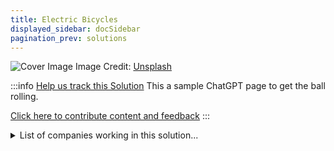```yaml
---
title: Electric Bicycles
displayed_sidebar: docSidebar
pagination_prev: solutions
---
```


![Cover Image](https://images.unsplash.com/photo-1673969694073-23681e038413?crop=entropy&cs=tinysrgb&fit=max&fm=jpg&ixid=Mnw0NDYzODh8MHwxfHNlYXJjaHwxfHxFbGVjdHJpYyUyMEJpY3ljbGVzfGVufDB8fHx8MTY4MzY1ODY2MA&ixlib=rb-4.0.3&q=80&w=1080)
Image Credit: [Unsplash](https://unsplash.com/@eveloelectricbikes)

:::info [Help us track this Solution](contribute)
This a sample ChatGPT page to get the ball rolling.

[Click here to contribute content and feedback](contribute)
:::

<details>
        <summary>List of companies working in this solution...</summary>
        Experimental feature. Exciting Updates Underway!
        <div>
            <ul>
             
                <li><a href="https://linearlabsinc.com">Linear Labs</a></li>
            
                <li><a href="https://charge.us">Charge</a></li>
            
                <li><a href="https://workhorse.com">Workhorse Group</a></li>
            
                <li><a href="https://www.jump.com/">Jump</a></li>
            
                <li><a href="https://spin.pm">Spin</a></li>
            
                <li><a href="https://actonglobal.com">Acton</a></li>
            
                <li><a href="https://atherenergy.com">Ather Energy</a></li>
            
                <li><a href="https://nan">Rad Power Bikes</a></li>
            
                <li><a href="https://cowboy.com">Cowboy</a></li>
            
                <li><a href="https://jauntmotors.com">Jaunt</a></li>
            
                <li><a href="https://viriciti.com">Viriciti</a></li>
            
                <li><a href="https://evrnu.com">Evrnu</a></li>
            
                <li><a href="https://arrival.com/">Arrival</a></li>
            
            </ul>
        </div>
        </details>

:::company
  #### [Jobs listed in this solution at Climatebase](https://climatebase.org/jobs?l=&q=&drawdown_solutions=Electric+Bicycles)
:::
## Overview

Breakthrough Technologies: Electric motors, lithium-ion batteries, solar-powered chargers.
Key Players: Electric Bike Company, Environmental Defense Fund, International Council for Clean Transportation.

## Progress Made

- **Alternative Fuel Technologies**: Electric motors and lithium-ion batteries for emission reduction.
- **Solar-Powered Chargers**: Reduce grid electricity reliance for recharging.
- **Prominent Companies**: Electric Bike Company, pioneers in electric bicycle manufacturing.
- **Leading Countries**: Netherlands and China with significant electric bicycle adoption.

## Lessons Learned

1. **Emission Reduction Potential**: Electric bicycles can reduce carbon emissions by up to 11%.
2. **Infrastructure Challenges**: Lack of charging stations, bike lanes hinder adoption.
3. **Cost Barrier**: Electric bicycles often more expensive, limiting accessibility.

## Challenges Ahead

- **Infrastructure Gap**: Need for dedicated lanes, charging stations.
- **Cost Issues**: High electric bicycle prices, affordability concerns.
- **Promotion and Education**: Public awareness, education needed to drive adoption.

## Best Path Forward

1. **Increased Market Availability**: More electric bicycle options to facilitate large-scale adoption.
2. **Affordability**: Focus on making electric bicycles more budget-friendly.
3. **Enhanced Range**: Extend electric bicycles' travel range for practicality.
4. **Improved Infrastructure**: Invest in charging stations, bike lanes.
5. **Public Education**: Raise awareness and educate about electric bicycles.

## Key Players

- **Companies**: Electric Bike Company, Bosch, Shimano, Copenhagen Wheel.
- **Initiatives**: Environmental Defense Fund, International Council for Clean Transportation.
- **Leading Countries**: Netherlands, China, Amsterdam (20% electric bicycles).

